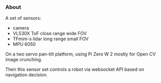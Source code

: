 ### About
A set of sensors:

* camera
* VL530X ToF close range wide FOV
* TFmini-s lidar long range small FOV
* MPU 6050

On a two servo pan-tilt platform, using Pi Zero W 2 mostly for Open CV image crunching.

Then this sensor set controls a robot via websocket API based on navigation decision.